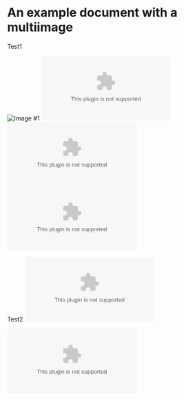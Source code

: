 # An example document with a multiimage

Test1

![Image #1](src-to-img-1.com|width=30|float=right)
![Image #2](src-to-img-2.com)
![Image #3](src-to-img-2.com)
![Image #4](src-to-img-2.com)

Test2
![Normal Image](src-to-normal-img.com)

![Normal Image But Isolated](src-to-normal-img.com)